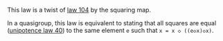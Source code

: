 This law is a twist of [law 104](https://teorth.github.io/equational_theories/implications/?104) by the squaring map.

In a quasigroup, this law is equivalent to stating that all squares are equal ([unipotence law 40](https://teorth.github.io/equational_theories/implications/?40)) to the same element `e` such that `x = x ◇ ((e◇x)◇x)`.
